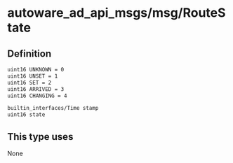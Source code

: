 # autoware_ad_api_msgs/msg/RouteState

## Definition

```txt
uint16 UNKNOWN = 0
uint16 UNSET = 1
uint16 SET = 2
uint16 ARRIVED = 3
uint16 CHANGING = 4

builtin_interfaces/Time stamp
uint16 state
```

## This type uses

None

